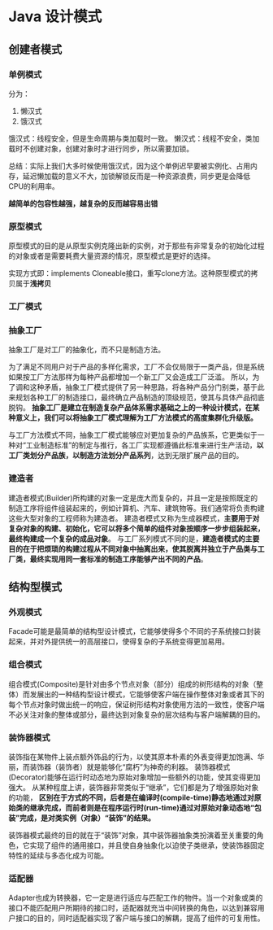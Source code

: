 # Java 设计模式

## 创建者模式

### 单例模式

分为：
1. 懒汉式
2. 饿汉式

饿汉式：线程安全，但是生命周期与类加载时一致。
懒汉式：线程不安全，类加载时不创建对象，创建对象时才进行同步，所以需要加锁。

总结：实际上我们大多时候使用饿汉式，因为这个单例迟早要被实例化、占用内存，延迟懒加载的意义不大，加锁解锁反而是一种资源浪费，同步更是会降低CPU的利用率。

**越简单的包容性越强，越复杂的反而越容易出错**

### 原型模式

原型模式的目的是从原型实例克隆出新的实例，对于那些有非常复杂的初始化过程的对象或者是需要耗费大量资源的情况，原型模式是更好的选择。

实现方式即：implements Cloneable接口，重写clone方法。这种原型模式的拷贝属于**浅拷贝**

### 工厂模式

### 抽象工厂

抽象工厂是对工厂的抽象化，而不只是制造方法。

为了满足不同用户对于产品的多样化需求，工厂不会仅局限于一类产品，但是系统如果按工厂方法那样为每种产品都增加一个新工厂又会造成工厂泛滥。
所以，为了调和这种矛盾，抽象工厂模式提供了另一种思路，将各种产品分门别类，基于此来规划各种工厂的制造接口，最终确立产品制造的顶级规范，使其与具体产品彻底脱钩。
**抽象工厂是建立在制造复杂产品体系需求基础之上的一种设计模式，在某种意义上，我们可以将抽象工厂模式理解为工厂方法模式的高度集群化升级版。**

与工厂方法模式不同，抽象工厂模式能够应对更加复杂的产品族系，它更类似于一种对“工业制造标准”的制定与推行，各工厂实现都遵循此标准来进行生产活动，**以工厂类划分产品族，以制造方法划分产品系列**，达到无限扩展产品的目的。

### 建造者

建造者模式(Builder)所构建的对象一定是庞大而复杂的，并且一定是按照既定的制造工序将组件组装起来的，例如计算机、汽车、建筑物等。我们通常将负责构建这些大型对象的工程师称为建造者。
建造者模式又称为生成器模式，**主要用于对复杂对象的构建、初始化，它可以将多个简单的组件对象按顺序一步步组装起来，最终构建成一个复杂的成品对象**。
与工厂系列模式不同的是，**建造者模式的主要目的在于把烦琐的构建过程从不同对象中抽离出来，使其脱离并独立于产品类与工厂类，最终实现用同一套标准的制造工序能够产出不同的产品**。

## 结构型模式

### 外观模式

Facade可能是最简单的结构型设计模式，它能够使得多个不同的子系统接口封装起来，并对外提供统一的高层接口，使得复杂的子系统变得更加易用。

### 组合模式

组合模式(Composite)是针对由多个节点对象（部分）组成的树形结构的对象（整体）而发展出的一种结构型设计模式，它能够使客户端在操作整体对象或者其下的每个节点对象时做出统一的响应，保证树形结构对象使用方法的一致性，使客户端不必关注对象的整体或部分，最终达到对象复杂的层次结构与客户端解耦的目的。

### 装饰器模式

装饰指在某物件上装点额外饰品的行为，以使其原本朴素的外表变得更加饱满、华丽，而装饰器（装饰者）就是能够化“腐朽”为神奇的利器。
装饰器模式(Decorator)能够在运行时动态地为原始对象增加一些额外的功能，使其变得更加强大。
从某种程度上讲，装饰器非常类似于“继承”，它们都是为了增强原始对象的功能，
**区别在于方式的不同，后者是在编译时(compile-time)静态地通过对原始类的继承完成，而前者则是在程序运行时(run-time)通过对原始对象动态地“包装”完成，是对类实例（对象）“装饰”的结果。**

装饰器模式最终的目的就在于“装饰”对象，其中装饰器抽象类扮演着至关重要的角色，它实现了组件的通用接口，并且使自身抽象化以迫使子类继承，使装饰器固定特性的延续与多态化成为可能。

### 适配器

Adapter也成为转换器，它一定是进行适应与匹配工作的物件。当一个对象或类的接口不能匹配用户所期待的接口时，适配器就充当中间转换的角色，以达到兼容用户接口的目的，同时适配器实现了客户端与接口的解耦，提高了组件的可复用性。

